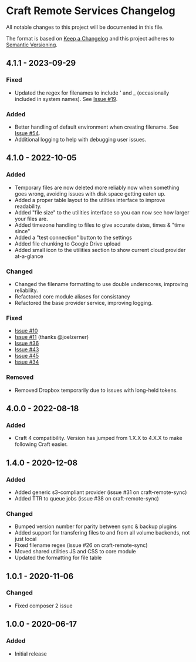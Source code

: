 # Craft Remote Services Changelog

All notable changes to this project will be documented in this file.

The format is based on [Keep a Changelog](http://keepachangelog.com/) and this project adheres to [Semantic Versioning](http://semver.org/).

## 4.1.1 - 2023-09-29

### Fixed

- Updated the regex for filenames to include ' and _ (occasionally included in system names). See [Issue #19](https://github.com/weareferal/craft-remote-core/issues/19).

### Added

- Better handling of default environment when creating filename. See [Issue #54](https://github.com/weareferal/craft-remote-sync/issues/54).
- Additional logging to help with debugging user issues.

## 4.1.0 - 2022-10-05

### Added

- Temporary files are now deleted more reliably now when something goes wrong, avoiding issues with disk space getting eaten up.
- Added a proper table layout to the utilties interface to improve readability.
- Added "file size" to the utilities interface so you can now see how larger your files are.
- Added timezone handling to files to give accurate dates, times & "time since"
- Added a "test connection" button to the settings
- Added file chunking to Google Drive upload
- Added small icon to the utilities section to show current cloud provider at-a-glance

### Changed

- Changed the filename formatting to use double underscores, improving reliability.
- Refactored core module aliases for consistancy
- Refactored the base provider service, improving logging.

### Fixed

- [Issue #10](https://github.com/weareferal/craft-remote-backup/issues/10)
- [Issue #11](https://github.com/weareferal/craft-remote-core/pull/11) (thanks @joelzerner)
- [Issue #36](https://github.com/weareferal/craft-remote-backup/issues/36)
- [Issue #43](https://github.com/weareferal/craft-remote-sync/issues/43)
- [Issue #45](https://github.com/weareferal/craft-remote-sync/issues/45)
- [Issue #34](https://github.com/weareferal/craft-remote-backup/issues/34)

### Removed

- Removed Dropbox temporarily due to issues with long-held tokens.

## 4.0.0 - 2022-08-18

### Added

- Craft 4 compatibility. Version has jumped from 1.X.X to 4.X.X to make following Craft easier.

## 1.4.0 - 2020-12-08

### Added

- Added generic s3-compliant provider (issue #31 on craft-remote-sync)
- Added TTR to queue jobs (issue #38 on craft-remote-sync)

### Changed

- Bumped version number for parity between sync & backup plugins
- Added support for transfering files to and from all volume backends, not just local
- Fixed filename regex (issue #26 on craft-remote-sync)
- Moved shared utilities JS and CSS to core module
- Updated the formatting for file table

## 1.0.1 - 2020-11-06

### Changed

- Fixed composer 2 issue

## 1.0.0 - 2020-06-17

### Added

- Initial release
